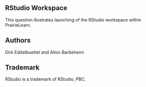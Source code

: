 
## RStudio Workspace

This question illustrates launching of the RStudio workspace within
PrairieLearn.

## Authors

Dirk Eddelbuettel and Alton Barbehenn

## Trademark

RStudio is a trademark of RStudio, PBC.
